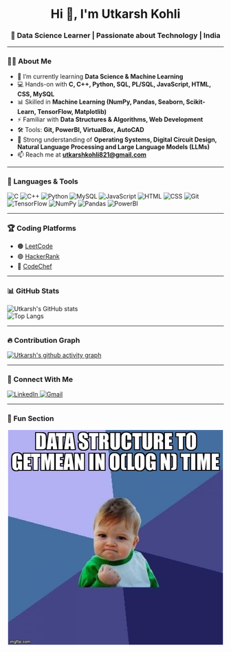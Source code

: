 <h1 align="center">Hi 👋, I'm Utkarsh Kohli</h1>
<h3 align="center">🚀 Data Science Learner | Passionate about Technology | India</h3>

---

### 👨‍💻 About Me  
- 🌱 I’m currently learning **Data Science & Machine Learning**  
- 💻 Hands-on with **C, C++, Python, SQL, PL/SQL, JavaScript, HTML, CSS, MySQL**  
- 📊 Skilled in **Machine Learning (NumPy, Pandas, Seaborn, Scikit-Learn, TensorFlow, Matplotlib)**  
- ⚡ Familiar with **Data Structures & Algorithms, Web Development**  
- 🛠️ Tools: **Git, PowerBI, VirtualBox, AutoCAD**  
- 🧠 Strong understanding of **Operating Systems, Digital Circuit Design, Natural Language Processing  and Large Language Models (LLMs)**  
- 📫 Reach me at **utkarshkohli821@gmail.com**  

---

### 🔧 Languages & Tools  
<p align="left"> 
  <img src="https://cdn.jsdelivr.net/gh/devicons/devicon/icons/c/c-original.svg" alt="C" width="40" height="40"/>
  <img src="https://cdn.jsdelivr.net/gh/devicons/devicon/icons/cplusplus/cplusplus-original.svg" alt="C++" width="40" height="40"/>
  <img src="https://cdn.jsdelivr.net/gh/devicons/devicon/icons/python/python-original.svg" alt="Python" width="40" height="40"/>
  <img src="https://cdn.jsdelivr.net/gh/devicons/devicon/icons/mysql/mysql-original.svg" alt="MySQL" width="40" height="40"/>
  <img src="https://cdn.jsdelivr.net/gh/devicons/devicon/icons/javascript/javascript-original.svg" alt="JavaScript" width="40" height="40"/>
  <img src="https://cdn.jsdelivr.net/gh/devicons/devicon/icons/html5/html5-original.svg" alt="HTML" width="40" height="40"/>
  <img src="https://cdn.jsdelivr.net/gh/devicons/devicon/icons/css3/css3-original.svg" alt="CSS" width="40" height="40"/>
  <img src="https://cdn.jsdelivr.net/gh/devicons/devicon/icons/git/git-original.svg" alt="Git" width="40" height="40"/>
  <img src="https://cdn.jsdelivr.net/gh/devicons/devicon/icons/tensorflow/tensorflow-original.svg" alt="TensorFlow" width="40" height="40"/>
  <img src="https://cdn.jsdelivr.net/gh/devicons/devicon/icons/numpy/numpy-original.svg" alt="NumPy" width="40" height="40"/>
  <img src="https://cdn.jsdelivr.net/gh/devicons/devicon/icons/pandas/pandas-original.svg" alt="Pandas" width="40" height="40"/>
  <img src="https://img.icons8.com/color/48/power-bi.png" alt="PowerBI" width="40" height="40"/>
</p>

---

### 🏆 Coding Platforms  
- 🟠 [LeetCode](https://leetcode.com/u/Utkarsh_821/)  
- 🟢 [HackerRank](https://www.hackerrank.com/profile/utkarshkohli821)  
- 🔵 [CodeChef](https://www.codechef.com/users/troop_glide_33)  

---

### 📊 GitHub Stats  
![Utkarsh's GitHub stats](https://github-readme-stats.vercel.app/api?username=Utkarsh263&show_icons=true&theme=tokyonight)  
![Top Langs](https://github-readme-stats.vercel.app/api/top-langs/?username=Utkarsh263&layout=compact&theme=tokyonight)

---

### 🔥 Contribution Graph  
[![Utkarsh's github activity graph](https://github-readme-activity-graph.vercel.app/graph?username=Utkarsh263&theme=tokyo-night)](https://github.com/ashutosh00710/github-readme-activity-graph)

---

### 🤝 Connect With Me  
<p align="left">
  <a href="https://www.linkedin.com/in/utkarsh-kohli-a88481280" target="_blank">
    <img src="https://cdn-icons-png.flaticon.com/512/174/174857.png" alt="LinkedIn" width="40" height="40"/>
  </a>
  <a href="mailto:utkarshkohli821@gmail.com">
    <img src="https://cdn-icons-png.flaticon.com/512/281/281769.png" alt="Gmail" width="40" height="40"/>
  </a>
</p>

---

### 🎉 Fun Section
<p align="center">
  <img src="https://raw.githubusercontent.com/Utkarsh263/Utkarsh263/main/meme.jpg_large" alt="Coding Meme" width="500"/>
</p>



